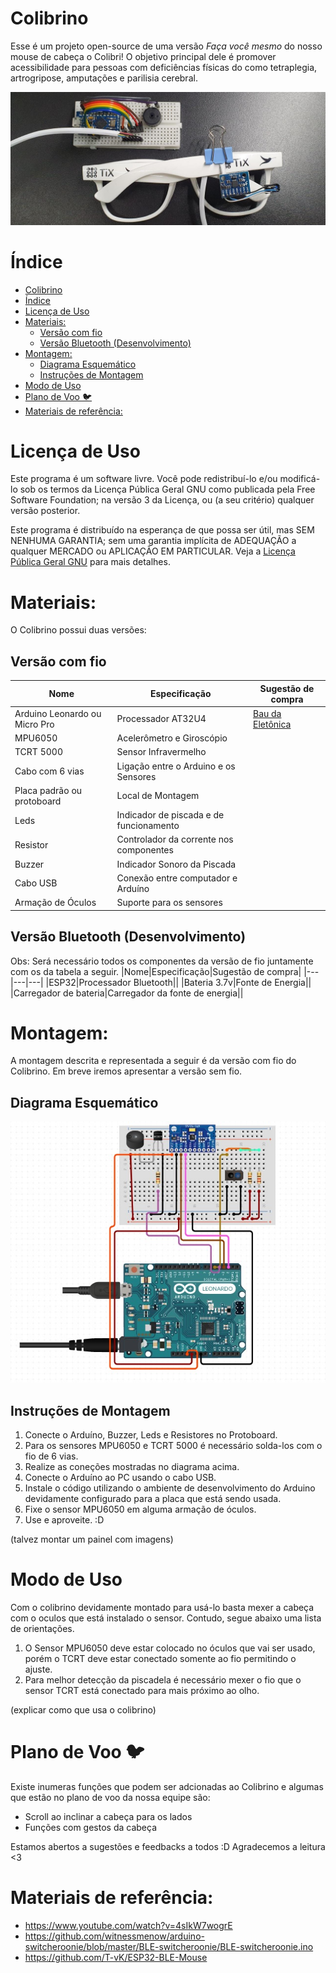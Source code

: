 # Colibrino 
Esse é um projeto open-source de uma versão *Faça você mesmo* do nosso mouse de cabeça o Colibri! O objetivo principal dele é promover acessibilidade para pessoas com deficiências físicas do como tetraplegia, artrogripose, amputações e parilisia cerebral.

![Diagrama esquemático|617x512,20%](./doc/header.jpeg)

# Índice 

- [Colibrino](#colibrino)
- [Índice](#índice)
- [Licença de Uso](#licença-de-uso)
- [Materiais:](#materiais)
  - [Versão com fio](#versão-com-fio)
  - [Versão Bluetooth (Desenvolvimento)](#versão-bluetooth-desenvolvimento)
- [Montagem:](#montagem)
  - [Diagrama Esquemático](#diagrama-esquemático)
  - [Instruções de Montagem](#instruções-de-montagem)
- [Modo de Uso](#modo-de-uso)
- [Plano de Voo 🐦](#plano-de-voo-)
- [Materiais de referência:](#materiais-de-referência)

# Licença de Uso
Este programa é um software livre. Você pode redistribuí-lo e/ou
modificá-lo sob os termos da Licença Pública Geral GNU como publicada
pela Free Software Foundation; na versão 3 da Licença, ou
(a seu critério) qualquer versão posterior.

Este programa é distribuído na esperança de que possa ser útil,
mas SEM NENHUMA GARANTIA; sem uma garantia implícita de ADEQUAÇÃO
a qualquer MERCADO ou APLICAÇÃO EM PARTICULAR. Veja a
[Licença Pública Geral GNU](https://github.com/tix-life/Colibrino/blob/master/LICENSE) para mais detalhes.



# Materiais:
O Colibrino possui duas versões:
## Versão com fio

|Nome|Especificação|Sugestão de compra|
|---|---|---|
|Arduino Leonardo ou Micro Pro|Processador AT32U4|[Bau da Eletônica](https://www.baudaeletronica.com.br/placa-micro-r3.html)|
|MPU6050|Acelerômetro e Giroscópio||
|TCRT 5000|Sensor Infravermelho||
|Cabo com 6 vias|Ligação entre o Arduino e os Sensores||
|Placa padrão ou protoboard|Local de Montagem||
|Leds|Indicador de piscada e de funcionamento||
|Resistor|Controlador da corrente nos componentes||
|Buzzer|Indicador Sonoro da Piscada||
|Cabo USB|Conexão entre computador e Arduíno||
|Armação de Óculos|Suporte para os sensores||

## Versão Bluetooth (Desenvolvimento)

Obs: Será necessário todos os componentes da versão de fio juntamente com os da tabela a seguir.
|Nome|Especificação|Sugestão de compra|
|---|---|---|
|ESP32|Processador Bluetooth||
|Bateria 3.7v|Fonte de Energia||
|Carregador de bateria|Carregador da fonte de energia||


# Montagem:
A montagem descrita e representada a seguir é da versão com fio do Colibrino. Em breve iremos apresentar a versão sem fio. 
## Diagrama Esquemático
![Diagrama esquemático|617x512,20%](./doc/protoboard-diagram.jpeg)
## Instruções de Montagem
1. Conecte o Arduíno, Buzzer, Leds e Resistores no Protoboard. 
2. Para os sensores MPU6050 e TCRT 5000 é necessário solda-los com o fio de 6 vias.
3. Realize as coneções mostradas no diagrama acima.
4. Conecte o Arduíno ao PC usando o cabo USB.
5. Instale o código utilizando o ambiente de desenvolvimento do Arduino devidamente configurado para a placa que está sendo usada.
6. Fixe o sensor MPU6050 em alguma armação de óculos.
7. Use e aproveite. :D

(talvez montar um painel com imagens)


# Modo de Uso
Com o colibrino devidamente montado para usá-lo basta mexer a cabeça com o oculos que está instalado o sensor. Contudo, segue abaixo uma lista de orientações.

1. O Sensor MPU6050 deve estar colocado no óculos que vai ser usado, porém o TCRT deve estar conectado somente ao fio permitindo o ajuste.
2. Para melhor detecção da piscadela é necessário mexer o fio que o sensor TCRT está conectado para mais próximo ao olho.

(explicar como que usa o colibrino)

# Plano de Voo 🐦
Existe inumeras funções que podem ser adcionadas ao Colibrino e algumas que estão no plano de voo da nossa equipe são:
* Scroll ao inclinar a cabeça para os lados
* Funções com gestos da cabeça

Estamos abertos a sugestões e feedbacks a todos :D 
Agradecemos a leitura <3

# Materiais de referência:
* https://www.youtube.com/watch?v=4sIkW7wogrE
* https://github.com/witnessmenow/arduino-switcheroonie/blob/master/BLE-switcheroonie/BLE-switcheroonie.ino
* https://github.com/T-vK/ESP32-BLE-Mouse
